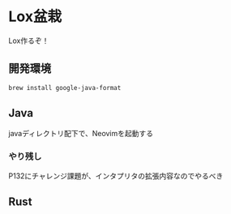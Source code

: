 # Lox盆栽

Lox作るぞ！

## 開発環境

```bash
brew install google-java-format
```

## Java

javaディレクトリ配下で、Neovimを起動する

### やり残し

P132にチャレンジ課題が、インタプリタの拡張内容なのでやるべき

## Rust
